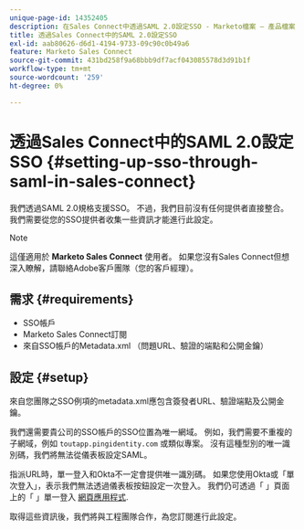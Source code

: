 ```yaml
---
unique-page-id: 14352405
description: 在Sales Connect中透過SAML 2.0設定SSO - Marketo檔案 — 產品檔案
title: 透過Sales Connect中的SAML 2.0設定SSO
exl-id: aab80626-d6d1-4194-9733-09c90c0b49a6
feature: Marketo Sales Connect
source-git-commit: 431bd258f9a68bbb9df7acf043085578d3d91b1f
workflow-type: tm+mt
source-wordcount: '259'
ht-degree: 0%

---
```


# 透過Sales Connect中的SAML 2.0設定SSO {#setting-up-sso-through-saml-in-sales-connect}

我們透過SAML 2.0規格支援SSO。 不過，我們目前沒有任何提供者直接整合。 我們需要從您的SSO提供者收集一些資訊才能進行此設定。

>[!NOTE]
>
>這僅適用於 **Marketo Sales Connect** 使用者。 如果您沒有Sales Connect但想深入瞭解，請聯絡Adobe客戶團隊（您的客戶經理）。

## 需求 {#requirements}

* SSO帳戶
* Marketo Sales Connect訂閱
* 來自SSO帳戶的Metadata.xml （問題URL、驗證的端點和公開金鑰）

## 設定 {#setup}

來自您團隊之SSO例項的metadata.xml應包含簽發者URL、驗證端點及公開金鑰。

我們還需要貴公司的SSO帳戶的SSO位置為唯一網域。 例如，我們需要不重複的子網域，例如 `toutapp.pingidentity.com` 或類似專案。 沒有這種型別的唯一識別碼，我們將無法從儀表板設定SAML。

指派URL時，單一登入和Okta不一定會提供唯一識別碼。 如果您使用Okta或「單次登入」，表示我們無法透過儀表板按鈕設定一次登入。 我們仍可透過「 」頁面上的「 」單一登入 [網頁應用程式](https://toutapp.com/login).

取得這些資訊後，我們將與工程團隊合作，為您訂閱進行此設定。
